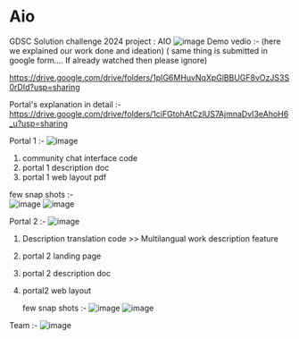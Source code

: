 # Aio
GDSC Solution challenge 2024 project : AIO
![image](https://github.com/sandeshlavshetty/Aio/assets/138968398/702461ad-53f8-4d03-bc3f-0d304fa74977)
Demo vedio :- (here we explained our work done and ideation) ( same thing is submitted in google form.... If already watched then please ignore)

https://drive.google.com/drive/folders/1pIG6MHuvNqXpGlBBUGF8vOzJS3S0rDId?usp=sharing

Portal's explanation in detail :- https://drive.google.com/drive/folders/1ciFGtohAtCzlUS7AjmnaDvI3eAhoH6_u?usp=sharing

Portal 1 :- 
![image](https://github.com/sandeshlavshetty/Aio/assets/138968398/6abed86a-3ea3-432a-a996-8810e82c65a0)
1. community chat interface code
2. portal 1 description doc
3. portal 1 web layout pdf
   
  few snap shots :-  
     ![image](https://github.com/sandeshlavshetty/Aio/assets/138968398/20083acc-bb7c-48ba-88d8-cd72146069d0)
     ![image](https://github.com/sandeshlavshetty/Aio/assets/138968398/cf942ca8-506f-488d-b944-6426bc5890ff)

Portal 2 :-
![image](https://github.com/sandeshlavshetty/Aio/assets/138968398/ab3def7c-cf2c-4b7b-b8ee-1436c23aee3d)
1. Description translation code >> Multilangual work description feature
2. portal 2 landing page
3. portal 2 description doc
4. portal2 web layout
   
   few snap shots :- 
     ![image](https://github.com/sandeshlavshetty/Aio/assets/138968398/5927d54a-2e42-40b9-bdd5-fcaab353378c)
     ![image](https://github.com/sandeshlavshetty/Aio/assets/138968398/e167e097-cf8e-4c32-af94-7b3eeffd1f0b)


 

Team :- 
![image](https://github.com/sandeshlavshetty/Aio/assets/138968398/c21b44df-c93e-4439-8caa-ee218850faa4)


